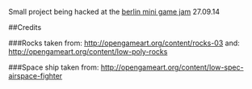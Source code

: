 Small project being hacked at the [berlin mini game jam](http://www.berlinminijam.de/) 27.09.14


##Credits

###Rocks taken from:
http://opengameart.org/content/rocks-03
and:
http://opengameart.org/content/low-poly-rocks

###Space ship taken from:
http://opengameart.org/content/low-spec-airspace-fighter


